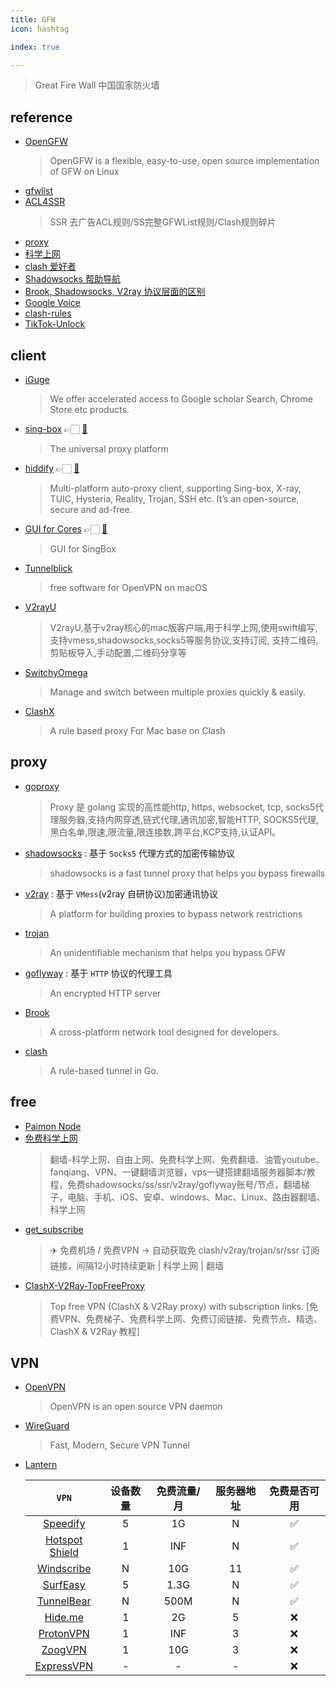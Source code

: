 ```yaml
---
title: GFW
icon: hashtag

index: true

---
```


<!-- more -->

> Great Fire Wall 中国国家防火墙

## reference

- [OpenGFW](https://github.com/apernet/OpenGFW)
    > OpenGFW is a flexible, easy-to-use, open source implementation of GFW on Linux
- [gfwlist](https://github.com/gfwlist/gfwlist)
- [ACL4SSR](https://github.com/ACL4SSR/ACL4SSR/tree/master)
    > SSR 去广告ACL规则/SS完整GFWList规则/Clash规则碎片
- [proxy](https://github.com/githubvpn007/proxy)
- [科学上网](https://github.com/haoel/haoel.github.io)
- [clash 爱好者](https://clashios.com/)
- [Shadowsocks 帮助导航](https://github.com/ShadowsocksHelp/shadowsockshelp.github.io)
- [Brook, Shadowsocks, V2ray 协议层面的区别](https://talks.txthinking.com/slides/brook-ss-v2ray.slide)
- [Google Voice](https://github.com/ssnhd/googlevoice)
- [clash-rules](https://github.com/Loyalsoldier/clash-rules)
- [TikTok-Unlock](https://github.com/Semporia/TikTok-Unlock)
    
## client

- [](✅)[iGuge](https://microsoftedge.microsoft.com/addons/detail/iguge/mchibleoefileemjfghfejaggonplmmg)
    > We offer accelerated access to Google scholar Search, Chrome Store etc products.
- [sing-box](https://sing-box.sagernet.org) 👉🏻 [🐙](https://github.com/SagerNet/sing-box)
    > The universal proxy platform
- [hiddify](https://hiddify.com/) 👉🏻 [🐙](https://github.com/hiddify/hiddify-next)
    > Multi-platform auto-proxy client, supporting Sing-box, X-ray, TUIC, Hysteria, Reality, Trojan, SSH etc. It’s an open-source, secure and ad-free.
- [GUI for Cores](https://gui-for-cores.github.io) 👉🏻 [🐙](https://github.com/GUI-for-Cores/GUI.for.SingBox)
    > GUI for SingBox
- [Tunnelblick](https://github.com/Tunnelblick/Tunnelblick)
    > free software for OpenVPN on macOS
- [V2rayU](https://github.com/yanue/V2rayU)
    > V2rayU,基于v2ray核心的mac版客户端,用于科学上网,使用swift编写,支持vmess,shadowsocks,socks5等服务协议,支持订阅, 支持二维码,剪贴板导入,手动配置,二维码分享等
- [SwitchyOmega](https://github.com/FelisCatus/SwitchyOmega)
    > Manage and switch between multiple proxies quickly & easily.
- [](☕️)[ClashX](https://github.com/yichengchen/clashX)
    > A rule based proxy For Mac base on Clash

## proxy

- [goproxy](https://github.com/snail007/goproxy)
    > Proxy 是 golang 实现的高性能http, https, websocket, tcp, socks5代理服务器,支持内网穿透,链式代理,通讯加密,智能HTTP, SOCKS5代理,黑白名单,限速,限流量,限连接数,跨平台,KCP支持,认证API。
- [shadowsocks](https://github.com/shadowsocks) : 基于 `Socks5` 代理方式的加密传输协议
    > shadowsocks is a fast tunnel proxy that helps you bypass firewalls
- [v2ray](https://github.com/v2fly/v2ray-core) : 基于 `VMess`(v2ray 自研协议)加密通讯协议
    > A platform for building proxies to bypass network restrictions
- [trojan](https://github.com/trojan-gfw/trojan)
    > An unidentifiable mechanism that helps you bypass GFW
- [goflyway](https://github.com/coyove/goflyway) : 基于 `HTTP` 协议的代理工具
    > An encrypted HTTP server
- [Brook](https://github.com/txthinking/brook)
    > A cross-platform network tool designed for developers.
- [](☕️)[clash](https://github.com/Dreamacro/clash)
    > A rule-based tunnel in Go.
    
## free

- [Paimon Node](https://pmsub.me/)
- [免费科学上网](https://github.com/Alvin9999/new-pac)
    > 翻墙-科学上网、自由上网、免费科学上网、免费翻墙、油管youtube、fanqiang、VPN、一键翻墙浏览器，vps一键搭建翻墙服务器脚本/教程，免费shadowsocks/ss/ssr/v2ray/goflyway账号/节点，翻墙梯子，电脑、手机、iOS、安卓、windows、Mac、Linux、路由器翻墙、科学上网
- [get_subscribe](https://github.com/ermaozi/get_subscribe)
    > ✈️ 免费机场 / 免费VPN -> 自动获取免 clash/v2ray/trojan/sr/ssr 订阅链接，间隔12小时持续更新 | 科学上网 | 翻墙
- [ClashX-V2Ray-TopFreeProxy](https://github.com/WilliamStar007/ClashX-V2Ray-TopFreeProxy)
    > Top free VPN (ClashX & V2Ray proxy) with subscription links. [免费VPN、免费梯子、免费科学上网、免费订阅链接、免费节点、精选、ClashX & V2Ray 教程]
    
## VPN

- [OpenVPN](https://github.com/OpenVPN/openvpn)
    > OpenVPN is an open source VPN daemon
- [WireGuard](https://www.wireguard.com/)
    > Fast, Modern, Secure VPN Tunnel
- [Lantern](https://github.com/getlantern/lantern)


  | `VPN` | 设备数量 | 免费流量/月 | 服务器地址 | 免费是否可用
  | :-: | :-: | :-: | :-: | :-: 
  | [Speedify](http://speedify.com/)                  | 5 | 1G    | N  | ✅ 
  | [Hotspot Shield](https://www.hotspotshield.com/)  | 1 | INF   | N  | ✅ 
  | [Windscribe](https://windscribe.com/)             | N | 10G   | 11 | ✅  
  | [SurfEasy](https://www.surfeasy.com/)             | 5 | 1.3G  | N  | ✅ 
  | [TunnelBear](https://www.tunnelbear.com/)         | N | 500M  | N  | ✅ 
  | [Hide.me](https://hide.me)                        | 1 | 2G    | 5  | ❌
  | [ProtonVPN](https://protonvpn.com)                | 1 | INF   | 3  | ❌  
  | [ZoogVPN](https://zoogvpn.com/)                   | 1 | 10G   | 3  | ❌ 
  | [ExpressVPN](https://www.expressvpn.com/)         | - | -     | -  | ❌
  